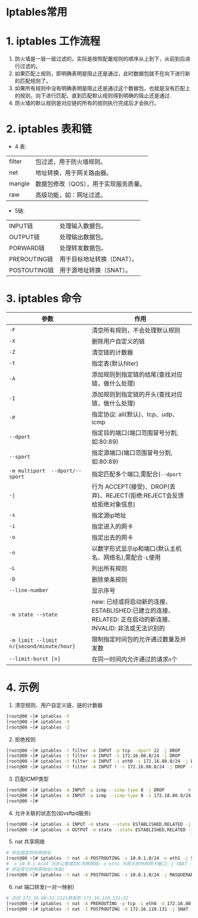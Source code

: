 # Iptables常用


# 1. iptables  工作流程 
1. 防火墙是一层一层过滤的，实际是按照配置规则的顺序从上到下，从前到后进行过滤的。  
2. 如果匹配上规则，即明确表明是阻止还是通过，此时数据包就不在向下进行新的匹配规则了。  
3. 如果所有规则中没有明确表明是阻止还是通过这个数据包，也就是没有匹配上的规则，向下进行匹配，直到匹配默认规则得到明确的阻止还是通过.  
4. 防火墙的默认规则是对应链的所有的规则执行完成后才会执行。  

# 2. iptables 表和链  
- 4 表:  

|||
|-|-|
|filter|包过滤，用于防火墙规则。|
|net|地址转换，用于网关路由器。|
|mangle|数据包修改（QOS），用于实现服务质量。|
|raw | 高级功能，如：网址过滤。|
- 5链:  

|||
|-|-|
|INPUT链|处理输入数据包。|
|OUTPUT链|处理输出数据包。|
|PORWARD链|处理转发数据包。|
|PREROUTING链|用于目标地址转换（DNAT）。|
|POSTOUTING链|用于源地址转换（SNAT）。|

# 3. iptables 命令
|参数|作用|
|-|-|
|`-F`|清空所有规则，不会处理默认规则|
|`-X`|删除用户自定义的链|
|`-Z`|清空链的计数器|
|`-t`|指定表(默认filter)|
|`-A`|添加规则到指定链的结尾(查找对应链，做什么处理)|
|`-I`|添加规则到指定链的开头(查找对应链，做什么处理)|
|`-P`|指定协议: all(默认)、tcp、udp、icmp|
|`--dport`|指定目的端口(端口范围冒号分割,如:80:89)|
|`--sport`|指定源端口(端口范围冒号分割,如:80:89)|
|`-m multiport  --dport/--sport`|指定匹配多个端口,需配合(`--dport`|`-sport`)使用|
|`-j`|行为 ACCEPT(接受)、DROP(丢弃)、REJECT(拒绝:REJECT会反馈给拒绝对象信息)|
|`-s`|指定源ip地址|
|`-i`|指定进入的网卡|
|`-o`|指定出去的网卡|
|`-n`|以数字形式显示ip和端口(默认主机名、网络名),需配合`-L`使用|
|`-L`|列出所有规则|
|`-D`|删除单条规则|
|`--line-number`|显示序号|
|`-m state --state `|new: 已经或将启动新的连接、ESTABLISHED:已建立的连接、 RELATED: 正在启动的新连接、INVALID: 非法或无法识别的 |
|`-m limit --limit n/{second/minute/hour}`|限制指定时间包的允许通过数量及并发数|
|`--limit-burst [n]`|在同一时间内允许通过的请求`n`个|


# 4. 示例
1. 清空规则、用户自定义链、链的计数器  
```bash
[root@00 ~]# iptables -F 
[root@00 ~]# iptables -X 
[root@00 ~]# iptables -Z 
```

2. 拒绝规则  
```bash
[root@00 ~]# iptables -t filter -A INPUT -p tcp --dport 22 -j DROP
[root@00 ~]# iptables -t filter -A INPUT -s 172.16.80.0/24 -j DROP 
[root@00 ~]# iptables -t filter -A INPUT -i eth0 -s 172.16.80.0/24 -j DROP 
[root@00 ~]# iptables -t filter -A INPUT ! -s 172.16.80.0/24 -j DROP  # 拒绝非 172.16.80.0/24 网段进行连接(6.x后!放在-s前面)
```

3. 匹配ICMP类型
```bash
[root@00 ~]# iptables -A INPUT -p icmp --icmp-type 8 -j DROP         # 8 代表ping
[root@00 ~]# iptables -A INPUT -p icmp --icmp-type 8 -s 172.18.80.0/24 -j DROP 
[root@00 ~]# 
```

4. 允许关联的状态包(如vsftpd服务)
```bash
[root@00 ~]# iptables -A INPUT -m state --state ESTABLISHED,RELATED -j ACCEPT
[root@00 ~]# iptables -A OUTPUT -m state --state ESTABLISHED,RELATED -j ACCEPT
```

5. nat 共享网络
```bash
# 存在固定的外网地址
[root@00 ~]# iptables -t nat -A POSTROUTING -s 10.0.1.0/24 -o eth1 -j SNAT --to-source 172.16.110.131  
# -s 10.0.1.0/24 为办公室或IDC内网网段;-o eth1 为网关的外网网卡接口;-j SNAT --to-source 172.16.110.131 是外网网卡的ip地址 
# 存在变化的外网地址(伪装)
[root@00 ~]# iptables -t nat -A POSTROUTING -s 10.0.1.0/24 -j MASQUERADE 
```
6. nat 端口转发(一对一映射)
```bash
# 访问 172.16.80.31:2121转发到 172.16.110.131:22
[root@00 ~]# iptables -t nat -A PREROUTING -p tcp -i eth0 -d 172.16.80.31 --dport 2121 -j DNAT --to 172.16.110.131:22
[root@00 ~]# iptables -t nat -I POSTROUTING -d 172.16.110.131 -j SNAT --to-source 172.16.80.31
```
